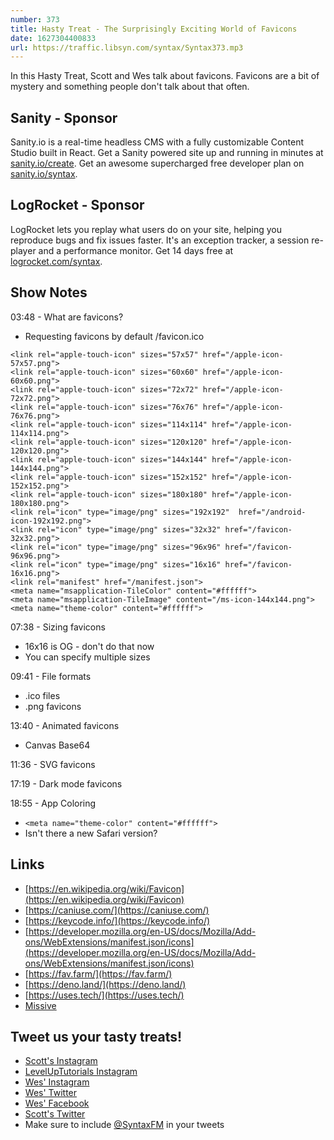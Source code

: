 ```yaml
---
number: 373
title: Hasty Treat - The Surprisingly Exciting World of Favicons
date: 1627304400833
url: https://traffic.libsyn.com/syntax/Syntax373.mp3
---
```


In this Hasty Treat, Scott and Wes talk about favicons. Favicons are a bit of mystery and something people don't talk about that often. 

## Sanity - Sponsor
Sanity.io is a real-time headless CMS with a fully customizable Content Studio built in React. Get a Sanity powered site up and running in minutes at [sanity.io/create](https://www.sanity.io/create). Get an awesome supercharged free developer plan on [sanity.io/syntax](https://www.sanity.io/syntax).

## LogRocket - Sponsor
LogRocket lets you replay what users do on your site, helping you reproduce bugs and fix issues faster. It's an exception tracker, a session re-player and a performance monitor. Get 14 days free at [logrocket.com/syntax](https://logrocket.com/syntax).

## Show Notes
03:48 - What are favicons?
* Requesting favicons by default /favicon.ico
```
<link rel="apple-touch-icon" sizes="57x57" href="/apple-icon-57x57.png">
<link rel="apple-touch-icon" sizes="60x60" href="/apple-icon-60x60.png">
<link rel="apple-touch-icon" sizes="72x72" href="/apple-icon-72x72.png">
<link rel="apple-touch-icon" sizes="76x76" href="/apple-icon-76x76.png">
<link rel="apple-touch-icon" sizes="114x114" href="/apple-icon-114x114.png">
<link rel="apple-touch-icon" sizes="120x120" href="/apple-icon-120x120.png">
<link rel="apple-touch-icon" sizes="144x144" href="/apple-icon-144x144.png">
<link rel="apple-touch-icon" sizes="152x152" href="/apple-icon-152x152.png">
<link rel="apple-touch-icon" sizes="180x180" href="/apple-icon-180x180.png">
<link rel="icon" type="image/png" sizes="192x192"  href="/android-icon-192x192.png">
<link rel="icon" type="image/png" sizes="32x32" href="/favicon-32x32.png">
<link rel="icon" type="image/png" sizes="96x96" href="/favicon-96x96.png">
<link rel="icon" type="image/png" sizes="16x16" href="/favicon-16x16.png">
<link rel="manifest" href="/manifest.json">
<meta name="msapplication-TileColor" content="#ffffff">
<meta name="msapplication-TileImage" content="/ms-icon-144x144.png">
<meta name="theme-color" content="#ffffff">
```

07:38 - Sizing favicons
* 16x16 is OG - don't do that now
* You can specify multiple sizes

09:41 - File formats
* .ico files
* .png favicons

13:40 - Animated favicons
* Canvas Base64

11:36 - SVG favicons

17:19 - Dark mode favicons

18:55 - App Coloring
* `<meta name="theme-color" content="#ffffff">`
* Isn't there a new Safari version?

## Links
* [https://en.wikipedia.org/wiki/Favicon](https://en.wikipedia.org/wiki/Favicon)
* [https://caniuse.com/](https://caniuse.com/)
* [https://keycode.info/](https://keycode.info/)
* [https://developer.mozilla.org/en-US/docs/Mozilla/Add-ons/WebExtensions/manifest.json/icons](https://developer.mozilla.org/en-US/docs/Mozilla/Add-ons/WebExtensions/manifest.json/icons) 
* [https://fav.farm/](https://fav.farm/)
* [https://deno.land/](https://deno.land/)
* [https://uses.tech/](https://uses.tech/)
* [Missive](https://missiveapp.com/)

## Tweet us your tasty treats!
* [Scott's Instagram](https://www.instagram.com/stolinski/)
* [LevelUpTutorials Instagram](https://www.instagram.com/LevelUpTutorials/)
* [Wes' Instagram](https://www.instagram.com/wesbos/)
* [Wes' Twitter](https://twitter.com/wesbos)
* [Wes' Facebook](https://www.facebook.com/wesbos.developer)
* [Scott's Twitter](https://twitter.com/stolinski)
* Make sure to include [@SyntaxFM](https://twitter.com/SyntaxFM) in your tweets